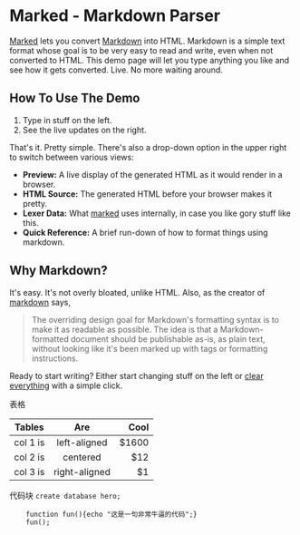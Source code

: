 Marked - Markdown Parser
========================

[Marked] lets you convert [Markdown] into HTML.  Markdown is a simple text format whose goal is to be very easy to read and write, even when not converted to HTML.  This demo page will let you type anything you like and see how it gets converted.  Live.  No more waiting around.

How To Use The Demo
-------------------

1. Type in stuff on the left.
2. See the live updates on the right.

That's it.  Pretty simple.  There's also a drop-down option in the upper right to switch between various views:

- **Preview:**  A live display of the generated HTML as it would render in a browser.
- **HTML Source:**  The generated HTML before your browser makes it pretty.
- **Lexer Data:**  What [marked] uses internally, in case you like gory stuff like this.
- **Quick Reference:**  A brief run-down of how to format things using markdown.

Why Markdown?
-------------

It's easy.  It's not overly bloated, unlike HTML.  Also, as the creator of [markdown] says,

> The overriding design goal for Markdown's
> formatting syntax is to make it as readable
> as possible. The idea is that a
> Markdown-formatted document should be
> publishable as-is, as plain text, without
> looking like it's been marked up with tags
> or formatting instructions.

Ready to start writing?  Either start changing stuff on the left or
[clear everything](?text=) with a simple click.

[Marked]: https://github.com/markedjs/marked/
[Markdown]: http://daringfireball.net/projects/markdown/

表格

| Tables | Are | Cool |
|----------|:-------------:|------:|
| col 1 is | left-aligned | $1600 |
| col 2 is | centered     | $12   |
| col 3 is | right-aligned| $1    |

代码块
`create database hero;`


```
    function fun(){echo "这是一句非常牛逼的代码";}
    fun();
```
